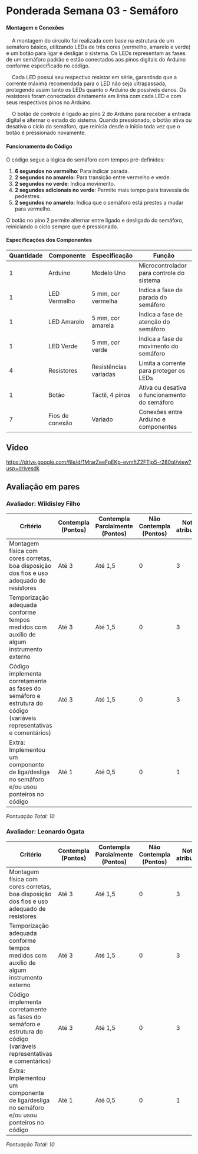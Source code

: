 # Ponderada Semana 03 - Semáforo

#### Montagem e Conexões
&nbsp;&nbsp;&nbsp;&nbsp;A montagem do circuito foi realizada com base na estrutura de um semáforo básico, utilizando LEDs de três cores (vermelho, amarelo e verde) e um botão para ligar e desligar o sistema. Os LEDs representam as fases de um semáforo padrão e estão conectados aos pinos digitais do Arduino conforme especificado no código.

&nbsp;&nbsp;&nbsp;&nbsp;Cada LED possui seu respectivo resistor em série, garantindo que a corrente máxima recomendada para o LED não seja ultrapassada, protegendo assim tanto os LEDs quanto o Arduino de possíveis danos. Os resistores foram conectados diretamente em linha com cada LED e com seus respectivos pinos no Arduino.

&nbsp;&nbsp;&nbsp;&nbsp;O botão de controle é ligado ao pino 2 do Arduino para receber a entrada digital e alternar o estado do sistema. Quando pressionado, o botão ativa ou desativa o ciclo do semáforo, que reinicia desde o início toda vez que o botão é pressionado novamente.

#### Funcionamento do Código

O código segue a lógica do semáforo com tempos pré-definidos:
1. **6 segundos no vermelho**: Para indicar parada.
2. **2 segundos no amarelo**: Para transição entre vermelho e verde.
3. **2 segundos no verde**: Indica movimento.
4. **2 segundos adicionais no verde**: Permite mais tempo para travessia de pedestres.
5. **2 segundos no amarelo**: Indica que o semáforo está prestes a mudar para vermelho.

O botão no pino 2 permite alternar entre ligado e desligado do semáforo, reiniciando o ciclo sempre que é pressionado.

#### Especificações dos Componentes

| Quantidade | Componente      | Especificação                        | Função                                             |
|-------|----------|-------------------------------------|----------------------------------------------------|
| 1 | Arduino         | Modelo Uno            | Microcontrolador para controle do sistema          |
| 1 | LED Vermelho    | 5 mm, cor vermelha                  | Indica a fase de parada do semáforo                |
| 1 | LED Amarelo     | 5 mm, cor amarela                   | Indica a fase de atenção do semáforo               |
| 1 | LED Verde       | 5 mm, cor verde                     | Indica a fase de movimento do semáforo             |
| 4 | Resistores      | Resistências variadas                            | Limita a corrente para proteger os LEDs            |
| 1 | Botão           | Táctil, 4 pinos                    | Ativa ou desativa o funcionamento do semáforo      |
| 7 | Fios de conexão | Variado                             | Conexões entre Arduino e componentes               |

## Video 

https://drive.google.com/file/d/1MrarZeeFpEKp-evmftZ2FTjp5-r280qI/view?usp=drivesdk

## Avaliação em pares

### Avaliador: Wildisley Filho

Critério                                                                                                 | Contempla (Pontos) | Contempla Parcialmente (Pontos) | Não Contempla (Pontos) | Nota atribuída |
|---------------------------------------------------------------------------------------------------------|--------------------|----------------------------------|--------------------------|----------------|
| Montagem física com cores corretas, boa disposição dos fios e uso adequado de resistores                | Até 3              | Até 1,5                          | 0                        | 3           |
| Temporização adequada conforme tempos medidos com auxílio de algum instrumento externo                  | Até 3              | Até 1,5                          | 0                        | 3              |
| Código implementa corretamente as fases do semáforo e estrutura do código (variáveis representativas e comentários) | Até 3              | Até 1,5                          | 0                        | 3              |
| Extra: Implementou um componente de liga/desliga no semáforo e/ou usou ponteiros no código             | Até 1              | Até 0,5                          | 0                        |         1      |

*Pontuação Total: 10*

### Avaliador: Leonardo Ogata

Critério                                                                                                 | Contempla (Pontos) | Contempla Parcialmente (Pontos) | Não Contempla (Pontos) | Nota atribuída |
|---------------------------------------------------------------------------------------------------------|--------------------|----------------------------------|--------------------------|----------------|
| Montagem física com cores corretas, boa disposição dos fios e uso adequado de resistores                | Até 3              | Até 1,5                          | 0                        | 3           |
| Temporização adequada conforme tempos medidos com auxílio de algum instrumento externo                  | Até 3              | Até 1,5                          | 0                        | 3              |
| Código implementa corretamente as fases do semáforo e estrutura do código (variáveis representativas e comentários) | Até 3              | Até 1,5                          | 0                        | 3              |
| Extra: Implementou um componente de liga/desliga no semáforo e/ou usou ponteiros no código             | Até 1              | Até 0,5                          | 0                        |         1      |

*Pontuação Total: 10*